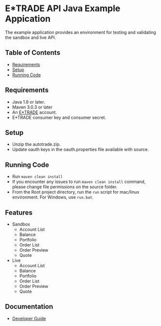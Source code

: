 # E*TRADE API Java Example Appication 

The example application provides an environment for testing and validating the sandbox and live API.

## Table of Contents

* [Requirements](#requirements)
* [Setup](#setup)
* [Running Code](#running-code)

## Requirements
 - Java 1.8 or later.
 - Maven 3.0.3 or later
 - An [E*TRADE](https://us.etrade.com) account.
 - E*TRADE consumer key and consumer secret.
	
 ## Setup
 - Unzip the autotrade.zip.
 - Update oauth keys in the oauth.properties file available with source.

## Running Code 

 - Run `maven clean install`
 - If you encounter any issues to run `maven clean install` command, please change file permissions on the source folder.
 - From the Root project directory, run the `run` script for mac/linux environment. For Windows, use `run.bat`.

## Features
 - Sandbox
   * Account List
   * Balance
   * Portfolio
   * Order List
   * Order Preview
   * Quote
 - Live
   * Account List
   * Balance
   * Portfolio
   * Order List
   * Order Preview
   * Quote

## Documentation
 - [Developer Guide](https://developer.etrade.com/home)
